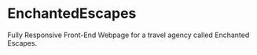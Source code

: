 # EnchantedEscapes
Fully Responsive Front-End Webpage for a travel agency called Enchanted Escapes.
